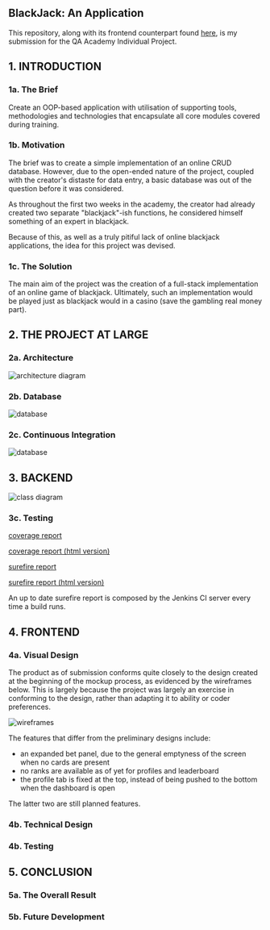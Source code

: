 ## BlackJack: An Application
This repository, along with its frontend counterpart found [here](https://github.com/Arcero1/blackjack-frontend),
is my submission for the QA Academy Individual Project.


## 1. INTRODUCTION
### 1a. The Brief
Create an OOP-based application with utilisation of supporting tools, methodologies and technologies that encapsulate all core modules covered during training.

### 1b. Motivation
The brief was to create a simple implementation of an online CRUD database. 
However, due to the open-ended nature of the project, coupled with 
the creator's distaste for data entry, a basic database was out of the question
before it was considered.
 
As throughout the first two weeks in the academy,
the creator had already created two separate "blackjack"-ish functions,
he considered himself something of an expert in blackjack.

Because of this, as well as a truly pitiful lack of online blackjack applications, 
the idea for this project was devised.

### 1c. The Solution
The main aim of the project was the creation of a full-stack implementation of an online game of blackjack.
Ultimately, such an implementation would be played just as blackjack would in a casino (save the gambling real money part).

## 2. THE PROJECT AT LARGE
### 2a. Architecture
![architecture diagram](docs/architecture.png)

### 2b. Database
![database](docs/database.png)

### 2c. Continuous Integration
![database](docs/jenkins.png)

## 3. BACKEND
![class diagram](docs/classdiagram.png)

###  3c. Testing
[coverage report](docs/reports/coverage/coverage-report.md)

[coverage report (html version)](docs/reports/coverage/coverage-report.html)

[surefire report](docs/reports/surefire/surefire-report.md)

[surefire report (html version)](docs/reports/surefire/surefire-report.html)

An up to date surefire report is composed by the Jenkins CI server every time a build runs.

## 4. FRONTEND
### 4a. Visual Design
The product as of submission conforms quite closely to the design created at the beginning of the mockup process,
as evidenced by the wireframes below. This is largely because the project was largely an exercise in conforming to the design,
rather than adapting it to ability or coder preferences.

![wireframes](docs/wireframes.png)

The features that differ from the preliminary designs include:
* an expanded bet panel, due to the general emptyness of the screen when no cards are present
* no ranks are available as of yet for profiles and leaderboard
* the profile tab is fixed at the top, instead of being pushed to the bottom when the dashboard is open

The latter two are still planned features.

### 4b. Technical Design

### 4b. Testing

## 5. CONCLUSION
### 5a. The Overall Result

### 5b. Future Development

